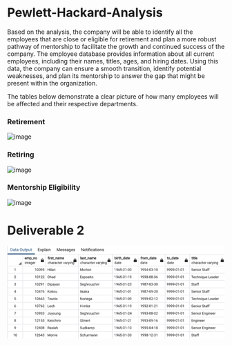 # Pewlett-Hackard-Analysis
Based on the analysis, the company will be able to identify all the employees that are close or eligible for retirement and plan a more robust pathway of mentorship to facilitate the growth and continued success of the company. The employee database provides information about all current employees, including their names, titles, ages, and hiring dates. Using this data, the company can ensure a smooth transition, identify potential weaknesses, and plan its mentorship to answer the gap that might be present within the organization. 

The tables below demonstrate a clear picture of how many employees will be affected and their respective departments.

### Retirement 

![image](https://user-images.githubusercontent.com/115044466/226153251-6288a165-4401-47ba-a517-9fdfaa3a2a27.png)

### Retiring 

![image](https://user-images.githubusercontent.com/115044466/226153356-fc9f92c1-855c-4da5-9e33-5d42dcbb3e48.png)

### Mentorship Eligibility

![image](https://user-images.githubusercontent.com/115044466/226153429-49a15353-cd12-4208-b406-b1bb0dac57f5.png)

# Deliverable 2 

![image](https://github.com/Newlie2/Pewlett-Hackard-Analysis/blob/main/Image-4.png)







